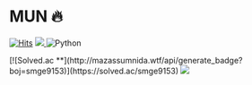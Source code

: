 # MUN 🔥
[![Hits](https://hits.seeyoufarm.com/api/count/incr/badge.svg?url=https%3A%2F%2Fgithub.com%2Fname-mun&count_bg=%23FFD400&title_bg=%23E9DFDF&icon=&icon_color=%23E7E7E7&title=hits&edge_flat=false)](https://hits.seeyoufarm.com)
<a href="https://name-mun.tistory.com" target="_blank">
<img src="https://img.shields.io/badge/Blog-181717.svg?style=flat-square&logo=GitHub&logoColor=white"/>
</a>
<img alt="Python" src ="https://img.shields.io/badge/Python-3776AB.svg?&style=flat-square&logo=Python&logoColor=white"/>
<p></p>
[![Solved.ac **](http://mazassumnida.wtf/api/generate_badge?boj=smge9153)](https://solved.ac/smge9153)

<img src="https://github-readme-stats.vercel.app/api?username=name-mun&show_icons=true">
